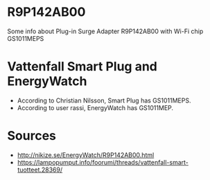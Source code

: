 # R9P142AB00
Some info about Plug-in Surge Adapter R9P142AB00 with Wi-Fi chip GS1011MEPS

# Vattenfall Smart Plug and EnergyWatch
- According to Christian Nilsson, Smart Plug has GS1011MEPS.
- According to user rassi, EnergyWatch has GS1011MEP.

# Sources
- http://nikize.se/EnergyWatch/R9P142AB00.html
- https://lampopumput.info/foorumi/threads/vattenfall-smart-tuotteet.28369/
